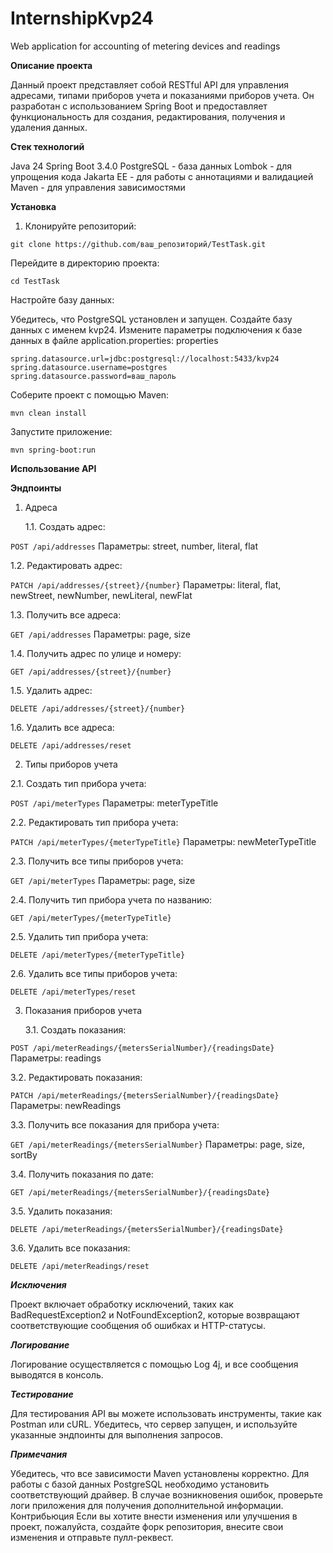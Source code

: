 # InternshipKvp24
Web application for accounting of metering devices and readings

**Описание проекта**

Данный проект представляет собой RESTful API для управления адресами, типами приборов учета и показаниями приборов учета. Он разработан с использованием Spring Boot и предоставляет функциональность для создания, редактирования, получения и удаления данных.

**Стек технологий**

Java 24
Spring 
Boot 3.4.0
PostgreSQL - база данных
Lombok - для упрощения кода
Jakarta EE - для работы с аннотациями и валидацией
Maven - для управления зависимостями

**Установка**

1. Клонируйте репозиторий:

```
git clone https://github.com/ваш_репозиторий/TestTask.git
```

Перейдите в директорию проекта:

```
cd TestTask
```

Настройте базу данных:

Убедитесь, что PostgreSQL установлен и запущен.
Создайте базу данных с именем kvp24.
Измените параметры подключения к базе данных в файле application.properties:
properties

```
spring.datasource.url=jdbc:postgresql://localhost:5433/kvp24
spring.datasource.username=postgres
spring.datasource.password=ваш_пароль
```

Соберите проект с помощью Maven:

```
mvn clean install
```

Запустите приложение:

```
mvn spring-boot:run
```

**Использование API**

**Эндпоинты**

1. Адреса

   1.1. Создать адрес:

```POST /api/addresses```
Параметры: street, number, literal, flat

1.2. Редактировать адрес:

```PATCH /api/addresses/{street}/{number}```
Параметры: literal, flat, newStreet, newNumber, newLiteral, newFlat

1.3. Получить все адреса:

```GET /api/addresses```
Параметры: page, size

1.4. Получить адрес по улице и номеру:

```GET /api/addresses/{street}/{number}```

1.5. Удалить адрес:

```DELETE /api/addresses/{street}/{number}```

1.6. Удалить все адреса:

```DELETE /api/addresses/reset```

2. Типы приборов учета

2.1. Создать тип прибора учета:

```POST /api/meterTypes```
Параметры: meterTypeTitle

2.2. Редактировать тип прибора учета:

```PATCH /api/meterTypes/{meterTypeTitle}```
Параметры: newMeterTypeTitle

2.3. Получить все типы приборов учета:

```GET /api/meterTypes```
Параметры: page, size

2.4. Получить тип прибора учета по названию:

```GET /api/meterTypes/{meterTypeTitle}```

2.5. Удалить тип прибора учета:

```DELETE /api/meterTypes/{meterTypeTitle}```

2.6. Удалить все типы приборов учета:

```DELETE /api/meterTypes/reset```

3. Показания приборов учета

   3.1. Создать показания:

```POST /api/meterReadings/{metersSerialNumber}/{readingsDate}```
Параметры: readings

3.2. Редактировать показания:

```PATCH /api/meterReadings/{metersSerialNumber}/{readingsDate}```
Параметры: newReadings

3.3. Получить все показания для прибора учета:

```GET /api/meterReadings/{metersSerialNumber}```
Параметры: page, size, sortBy

3.4. Получить показания по дате:

```GET /api/meterReadings/{metersSerialNumber}/{readingsDate}```

3.5. Удалить показания:

```DELETE /api/meterReadings/{metersSerialNumber}/{readingsDate}```

3.6. Удалить все показания:

```DELETE /api/meterReadings/reset```

***Исключения***

Проект включает обработку исключений, таких как BadRequestException2 и NotFoundException2, которые возвращают соответствующие сообщения об ошибках и HTTP-статусы.

***Логирование***

Логирование осуществляется с помощью Log 4j, и все сообщения выводятся в консоль.

***Тестирование***

Для тестирования API вы можете использовать инструменты, такие как Postman или cURL. Убедитесь, что сервер запущен, и используйте указанные эндпоинты для выполнения запросов.

***Примечания***

Убедитесь, что все зависимости Maven установлены корректно.
Для работы с базой данных PostgreSQL необходимо установить соответствующий драйвер.
В случае возникновения ошибок, проверьте логи приложения для получения дополнительной информации.
Контрибьюция
Если вы хотите внести изменения или улучшения в проект, пожалуйста, создайте форк репозитория, внесите свои изменения и отправьте пулл-реквест.
